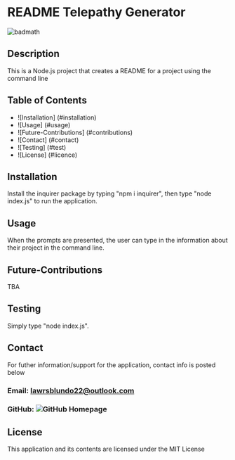 
# README Telepathy Generator

![badmath](https://img.shields.io/github/languages/top/lernantino/badmath)

## Description

This is a Node.js project that creates a README for a project using the command line

## Table of Contents

- ![Installation] (#installation)
- ![Usage] (#usage)
- ![Future-Contributions] (#contributions)
- ![Contact] (#contact)
- ![Testing] (#test)
- ![License] (#licence)

## Installation
Install the inquirer package by typing "npm i inquirer", then type "node index.js" to run the application.

## Usage
When the prompts are presented, the user can type in the information about their project in the command line.

## Future-Contributions
TBA

## Testing
Simply type "node index.js".

## Contact
For futher information/support for the application, contact info is posted below
### Email: lawrsblundo22@outlook.com
### GitHub: ![GitHub Homepage](https://github.com/LawrenceSB24)

## License
This application and its contents are licensed under the MIT License
